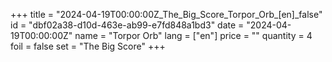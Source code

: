 +++
title = "2024-04-19T00:00:00Z_The_Big_Score_Torpor_Orb_[en]_false"
id = "dbf02a38-d10d-463e-ab99-e7fd848a1bd3"
date = "2024-04-19T00:00:00Z"
name = "Torpor Orb"
lang = ["en"]
price = ""
quantity = 4
foil = false
set = "The Big Score"
+++

